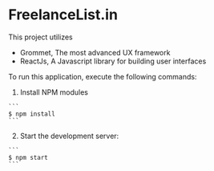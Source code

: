 # FreelanceList.in

This project utilizes 
- Grommet, The most advanced UX framework
- ReactJs, A Javascript library for building user interfaces

To run this application, execute the following commands:

  1. Install NPM modules

    ```
    $ npm install
    ```

  2. Start the development server:

    ```
    $ npm start
    ```
